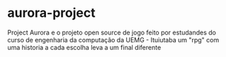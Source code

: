 # aurora-project
 Project Aurora e o projeto open source de jogo feito por estudandes do curso de engenharia da computação da UEMG - Ituiutaba  um "rpg" com uma historia a cada escolha leva a um final diferente
